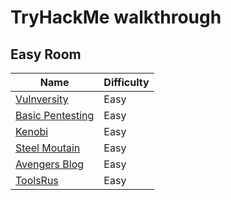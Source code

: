 # TryHackMe walkthrough
## Easy Room
| Name | Difficulty| 
| -------------- | :--------- |
|[Vulnversity](https://github.com/LNB283/THM/blob/main/EASY/Vulnversity/Vulnversity_Walkthrough.md)|Easy|
|[Basic Pentesting](https://github.com/LNB283/THM/blob/main/EASY/Basic%20Pentesting/Basic_Pentesting_Walkthrough.md)|Easy|
|[Kenobi](https://github.com/LNB283/THM/blob/main/EASY/Kenobi/Kenobi_wlakthrough.md)|Easy|
|[Steel Moutain](https://github.com/LNB283/THM/blob/main/EASY/Steel%20Mountain/Steel_Mountain_Walkthrough.md)|Easy|
|[Avengers Blog](https://github.com/LNB283/THM/blob/main/EASY/Avengers%20Blog/Avengers_Blog_Walkthrough.md)|Easy|
|[ToolsRus](https://github.com/LNB283/THM/blob/main/EASY/ToolsRus/ToolsRus_Walkthrough.md)|Easy|

